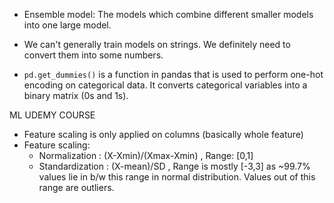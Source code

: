 
- Ensemble model: The models which combine different smaller models into one large model. 

- We can't generally train models on strings. We definitely need to convert them into some numbers.

- `pd.get_dummies()` is a function in pandas that is used to perform one-hot encoding on categorical data. It converts categorical variables into a binary matrix (0s and 1s).

ML UDEMY COURSE
- Feature scaling is only applied on columns (basically whole feature)
- Feature scaling:
    - Normalization : (X-Xmin)/(Xmax-Xmin) , Range: [0,1]
    - Standardization : (X-mean)/SD , Range is mostly [-3,3] as ~99.7% values lie in b/w this range in normal distribution. Values out of this range are outliers.
